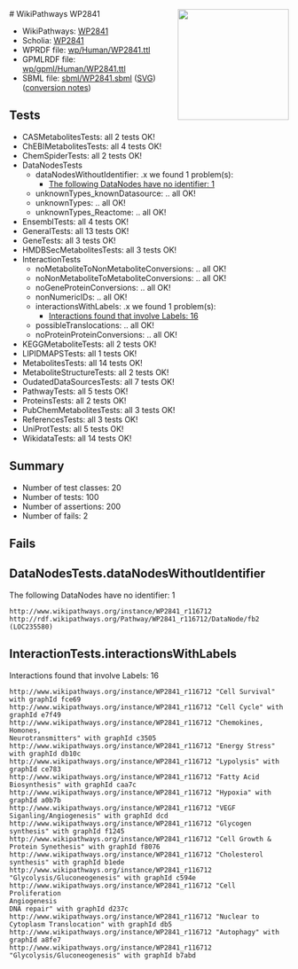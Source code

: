 <img style="float: right; width: 200px" src="../logo.png" />
# WikiPathways WP2841

* WikiPathways: [WP2841](https://identifiers.org/wikipathways:WP2841)
* Scholia: [WP2841](https://scholia.toolforge.org/wikipathways/WP2841)
* WPRDF file: [wp/Human/WP2841.ttl](../wp/Human/WP2841.ttl)
* GPMLRDF file: [wp/gpml/Human/WP2841.ttl](../wp/gpml/Human/WP2841.ttl)
* SBML file: [sbml/WP2841.sbml](../sbml/WP2841.sbml) ([SVG](../sbml/WP2841.svg)) ([conversion notes](../sbml/WP2841.txt))

## Tests
* CASMetabolitesTests: all 2 tests OK!
* ChEBIMetabolitesTests: all 4 tests OK!
* ChemSpiderTests: all 2 tests OK!
* DataNodesTests
    * dataNodesWithoutIdentifier: .x we found 1 problem(s):
        * [The following DataNodes have no identifier: 1](#d2d32fa0)
    * unknownTypes_knownDatasource: .. all OK!
    * unknownTypes: .. all OK!
    * unknownTypes_Reactome: .. all OK!
* EnsemblTests: all 4 tests OK!
* GeneralTests: all 13 tests OK!
* GeneTests: all 3 tests OK!
* HMDBSecMetabolitesTests: all 3 tests OK!
* InteractionTests
    * noMetaboliteToNonMetaboliteConversions: .. all OK!
    * noNonMetaboliteToMetaboliteConversions: .. all OK!
    * noGeneProteinConversions: .. all OK!
    * nonNumericIDs: .. all OK!
    * interactionsWithLabels: .x we found 1 problem(s):
        * [Interactions found that involve Labels: 16](#fe97a8be)
    * possibleTranslocations: .. all OK!
    * noProteinProteinConversions: .. all OK!
* KEGGMetaboliteTests: all 2 tests OK!
* LIPIDMAPSTests: all 1 tests OK!
* MetabolitesTests: all 14 tests OK!
* MetaboliteStructureTests: all 2 tests OK!
* OudatedDataSourcesTests: all 7 tests OK!
* PathwayTests: all 5 tests OK!
* ProteinsTests: all 2 tests OK!
* PubChemMetabolitesTests: all 3 tests OK!
* ReferencesTests: all 3 tests OK!
* UniProtTests: all 5 tests OK!
* WikidataTests: all 14 tests OK!


## Summary

* Number of test classes: 20
* Number of tests: 100
* Number of assertions: 200
* Number of fails: 2

## Fails

<a name="d2d32fa0" />

## DataNodesTests.dataNodesWithoutIdentifier

The following DataNodes have no identifier: 1
```
http://www.wikipathways.org/instance/WP2841_r116712 http://rdf.wikipathways.org/Pathway/WP2841_r116712/DataNode/fb2 (LOC235580)
```

<a name="fe97a8be" />

## InteractionTests.interactionsWithLabels

Interactions found that involve Labels: 16
```
http://www.wikipathways.org/instance/WP2841_r116712 "Cell Survival" with graphId fce69
http://www.wikipathways.org/instance/WP2841_r116712 "Cell Cycle" with graphId e7f49
http://www.wikipathways.org/instance/WP2841_r116712 "Chemokines, 
Homones, 
Neurotransmitters" with graphId c3505
http://www.wikipathways.org/instance/WP2841_r116712 "Energy Stress" with graphId db10c
http://www.wikipathways.org/instance/WP2841_r116712 "Lypolysis" with graphId ce783
http://www.wikipathways.org/instance/WP2841_r116712 "Fatty Acid Biosynthesis" with graphId caa7c
http://www.wikipathways.org/instance/WP2841_r116712 "Hypoxia" with graphId a0b7b
http://www.wikipathways.org/instance/WP2841_r116712 "VEGF Siganling/Angiogenesis" with graphId dcd
http://www.wikipathways.org/instance/WP2841_r116712 "Glycogen synthesis" with graphId f1245
http://www.wikipathways.org/instance/WP2841_r116712 "Cell Growth & Protein Synethesis" with graphId f8076
http://www.wikipathways.org/instance/WP2841_r116712 "Cholesterol synthesis" with graphId b1ede
http://www.wikipathways.org/instance/WP2841_r116712 "Glycolysis/Gluconeogenesis" with graphId c594e
http://www.wikipathways.org/instance/WP2841_r116712 "Cell Proliferation
Angiogenesis
DNA repair" with graphId d237c
http://www.wikipathways.org/instance/WP2841_r116712 "Nuclear to Cytoplasm Translocation" with graphId db5
http://www.wikipathways.org/instance/WP2841_r116712 "Autophagy" with graphId a8fe7
http://www.wikipathways.org/instance/WP2841_r116712 "Glycolysis/Gluconeogenesis" with graphId b7abd
```


